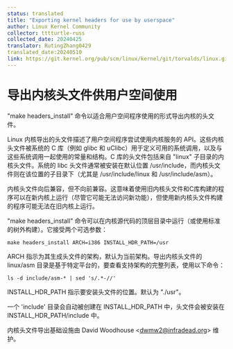 ```yaml
---
status: translated
title: "Exporting kernel headers for use by userspace"
author: Linux Kernel Community
collector: tttturtle-russ
collected_date: 20240425
translator: RutingZhang0429
translated_date:20240510
link: https://git.kernel.org/pub/scm/linux/kernel/git/torvalds/linux.git/tree/Documentation/kbuild/headers_install.rst
---
```



# 导出内核头文件供用户空间使用

"make headers_install" 命令以适合用户空间程序使用的形式导出内核的头文件。

Linux 内核导出的头文件描述了用户空间程序尝试使用内核服务的 API。这些内核头文件被系统的 C 库（例如 glibc 和 uClibc）用于定义可用的系统调用，以及与这些系统调用一起使用的常量和结构。C 库的头文件包括来自 "linux" 子目录的内核头文件。系统的 libc 头文件通常被安装在默认位置 /usr/include，而内核头文件则在该位置的子目录下（尤其是 /usr/include/linux 和 /usr/include/asm）。

内核头文件向后兼容，但不向前兼容。这意味着使用旧内核头文件和C库构建的程序可以在新内核上运行（尽管它可能无法访问新功能），但使用新内核头文件构建的程序可能无法在旧内核上运行。

"make headers_install" 命令可以在内核源代码的顶层目录中运行（或使用标准的树外构建）。它接受两个可选参数：

    make headers_install ARCH=i386 INSTALL_HDR_PATH=/usr

ARCH 指示为其生成头文件的架构，默认为当前架构。导出内核头文件的 linux/asm 目录是基于特定平台的，要查看支持架构的完整列表，使用以下命令：

    ls -d include/asm-* | sed 's/.*-//'

INSTALL_HDR_PATH 指示要安装头文件的位置。默认为 "./usr"。

一个 'include' 目录会自动被创建在 INSTALL_HDR_PATH 中，头文件会被安装在 INSTALL_HDR_PATH/include 中。

内核头文件导出基础设施由 David Woodhouse <<dwmw2@infradead.org>> 维护。

